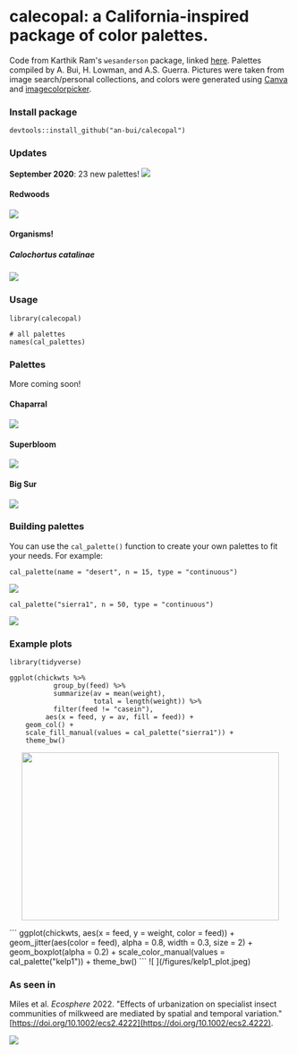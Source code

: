 # calecopal: a California-inspired package of color palettes.

Code from Karthik Ram's `wesanderson` package, linked [here](https://github.com/karthik/wesanderson). Palettes compiled by A. Bui, H. Lowman, and A.S. Guerra. Pictures were taken from image search/personal collections, and colors were generated using [Canva](https://www.canva.com/colors/color-palette-generator/) and [imagecolorpicker](https://imagecolorpicker.com/).

### Install package

```
devtools::install_github("an-bui/calecopal")
```

### Updates
**September 2020**: 23 new palettes!
![ ](/figures/all-palettes-2020-09.png)

#### Redwoods

![ ](/figures/redwood_pic.png)

#### Organisms!

##### Calochortus catalinae
![ ](/figures/calochortus_pic.png)

### Usage

```
library(calecopal)

# all palettes
names(cal_palettes)
```

### Palettes
More coming soon!

#### Chaparral

![ ](/figures/chaparral_pal.png)

#### Superbloom

![ ](/figures/superbloom_pal.png)

#### Big Sur

![ ](/figures/bigsur_pal.png)

### Building palettes

You can use the `cal_palette()` function to create your own palettes to fit your needs. For example:

```
cal_palette(name = "desert", n = 15, type = "continuous")
```

![ ](/figures/desert_pal.jpeg)

```
cal_palette("sierra1", n = 50, type = "continuous")
```

![](/figures/sierra1_pal.jpeg)

### Example plots

```
library(tidyverse)

ggplot(chickwts %>%
           group_by(feed) %>%
           summarize(av = mean(weight),
                     total = length(weight)) %>%
           filter(feed != "casein"),
         aes(x = feed, y = av, fill = feed)) +
    geom_col() +
    scale_fill_manual(values = cal_palette("sierra1")) +
    theme_bw()
```
<p align="center">
  <img width="460" height="300" src="/figures/sierra1_example.jpeg">
</p>
```
ggplot(chickwts, aes(x = feed, y = weight, color = feed)) +
    geom_jitter(aes(color = feed), alpha = 0.8, width = 0.3, size = 2) +
    geom_boxplot(alpha = 0.2) +
    scale_color_manual(values = cal_palette("kelp1")) +
    theme_bw()
```
![ ](/figures/kelp1_plot.jpeg)

### As seen in

Miles et al. _Ecosphere_ 2022. "Effects of urbanization on specialist insect communities of milkweed are mediated by spatial and temporal variation." [https://doi.org/10.1002/ecs2.4222](https://doi.org/10.1002/ecs2.4222).

![](/figures/miles-ecosphere.jpeg)
